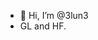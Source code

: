 - 👋 Hi, I’m @3lun3
- GL and HF.

<!---
3lun3/3lun3 is a ✨ special ✨ repository because its `README.md` (this file) appears on your GitHub profile.
You can click the Preview link to take a look at your changes.
--->

